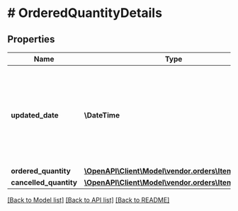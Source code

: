 # # OrderedQuantityDetails

## Properties

Name | Type | Description | Notes
------------ | ------------- | ------------- | -------------
**updated_date** | **\DateTime** | The date when the line item quantity was updated by buyer. Must be in ISO-8601 date/time format. | [optional]
**ordered_quantity** | [**\OpenAPI\Client\Model\vendor.orders\ItemQuantity**](ItemQuantity.md) |  | [optional]
**cancelled_quantity** | [**\OpenAPI\Client\Model\vendor.orders\ItemQuantity**](ItemQuantity.md) |  | [optional]

[[Back to Model list]](../../README.md#models) [[Back to API list]](../../README.md#endpoints) [[Back to README]](../../README.md)
